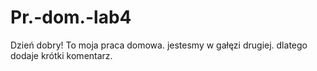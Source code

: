 # Pr.-dom.-lab4
Dzień dobry! To moja praca domowa.
jestesmy w gałęzi drugiej. dlatego dodaje krótki komentarz.
